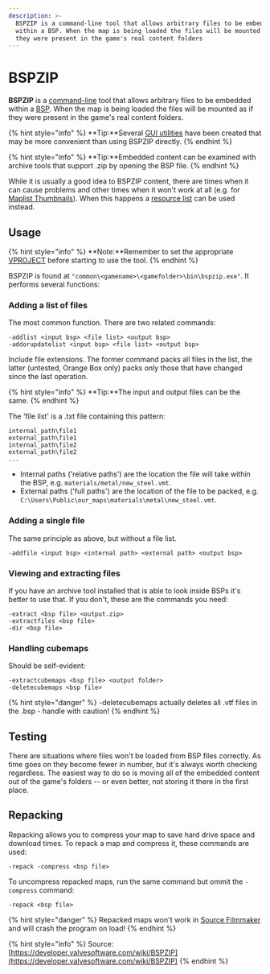 ```yaml
---
description: >-
  BSPZIP is a command-line tool that allows arbitrary files to be embedded
  within a BSP. When the map is being loaded the files will be mounted as if
  they were present in the game's real content folders
---
```


# BSPZIP

**BSPZIP** is a [command-line](https://developer.valvesoftware.com/wiki/Command-line) tool that allows arbitrary files to be embedded within a [BSP](https://developer.valvesoftware.com/wiki/BSP). When the map is being loaded the files will be mounted as if they were present in the game's real content folders.

{% hint style="info" %}
**Tip:**Several [GUI utilities](https://developer.valvesoftware.com/wiki/BSPZIP#GUIs\_.2F\_Replacements) have been created that may be more convenient than using BSPZIP directly.
{% endhint %}

{% hint style="info" %}
**Tip:**Embedded content can be examined with archive tools that support .zip by opening the BSP file.
{% endhint %}

While it is usually a good idea to BSPZIP content, there are times when it can cause problems and other times when it won't work at all (e.g. for [Maplist Thumbnails](https://developer.valvesoftware.com/wiki/Maplist\_Thumbnails)). When this happens a [resource list](https://developer.valvesoftware.com/wiki/Resource\_list) can be used instead.

## Usage

{% hint style="info" %}
**Note:**Remember to set the appropriate [VPROJECT](https://developer.valvesoftware.com/wiki/VPROJECT) before starting to use the tool.
{% endhint %}

BSPZIP is found at `"common\<gamename>\<gamefolder>\bin\bspzip.exe"`. It performs several functions:

### Adding a list of files

The most common function. There are two related commands:

```
-addlist <input bsp> <file list> <output bsp>
-addorupdatelist <input bsp> <file list> <output bsp>
```

Include file extensions. The former command packs all files in the list, the latter (untested, Orange Box only) packs only those that have changed since the last operation.

{% hint style="info" %}
&#x20;**Tip:**The input and output files can be the same.
{% endhint %}

The 'file list' is a .txt file containing this pattern:

```
internal_path\file1
external_path\file1
internal_path\file2
external_path\file2
...
```

* Internal paths ('relative paths') are the location the file will take within the BSP, e.g. `materials/metal/new_steel.vmt`.
* External paths ('full paths') are the location of the file to be packed, e.g. `C:\Users\Public\our_maps\materials\metal\new_steel.vmt`.

### Adding a single file

The same principle as above, but without a file list.

```
-addfile <input bsp> <internal path> <external path> <output bsp>
```

### Viewing and extracting files

If you have an archive tool installed that is able to look inside BSPs it's better to use that. If you don't, these are the commands you need:

```
-extract <bsp file> <output.zip>
-extractfiles <bsp file>
-dir <bsp file>
```

### Handling cubemaps

Should be self-evident:

```
-extractcubemaps <bsp file> <output folder>
-deletecubemaps <bsp file>
```

{% hint style="danger" %}
\-deletecubemaps actually deletes all .vtf files in the .bsp - handle with caution!
{% endhint %}

## Testing

There are situations where files won't be loaded from BSP files correctly. As time goes on they become fewer in number, but it's always worth checking regardless. The easiest way to do so is moving all of the embedded content out of the game's folders -- or even better, not storing it there in the first place.

## Repacking

Repacking allows you to compress your map to save hard drive space and download times. To repack a map and compress it, these commands are used:

```
-repack -compress <bsp file>
```

To uncompress repacked maps, run the same command but ommit the `-compress` command:

```
-repack <bsp file>
```

{% hint style="danger" %}
&#x20;Repacked maps won't work in [Source Filmmaker](https://developer.valvesoftware.com/wiki/Source\_Filmmaker) and will crash the program on load!
{% endhint %}

{% hint style="info" %}
Source: [https://developer.valvesoftware.com/wiki/BSPZIP](https://developer.valvesoftware.com/wiki/BSPZIP)
{% endhint %}
